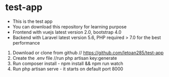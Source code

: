 # test-app
- This is the test app
- You can download this repository for learning purpose
- Frontend with vuejs latest version 2.0, bootstrap 4.0
- Backend with Laravel latest version 5.6, PHP required > 7.0 for the best performance
1. Download or clone from github // https://github.com/letoan285/test-app
2. Create the .env file //run php artisan key:generate
3. Run composer install - npm install && npm run watch
4. Run php artisan serve - it starts on default port 8000
